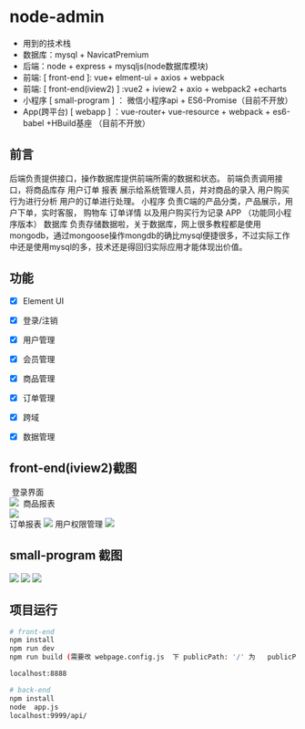 # node-admin #
- 用到的技术栈
- 数据库：mysql + NavicatPremium
- 后端：node + express + mysqljs(node数据库模块)
- 前端: [ front-end ]: vue+ elment-ui + axios + webpack
- 前端: [ front-end(iview2) ] :vue2  + iview2 + axio + webpack2 +echarts
- 小程序 [ small-program ] ： 微信小程序api + ES6-Promise（目前不开放）
- App(跨平台)  [ webapp ] ：vue-router+ vue-resource + webpack + es6-babel +HBuild基座 （目前不开放）

## 前言 ##
后端负责提供接口，操作数据库提供前端所需的数据和状态。
前端负责调用接口，将商品库存 用户订单 报表 展示给系统管理人员，并对商品的录入 用户购买行为进行分析  用户的订单进行处理。
小程序 负责C端的产品分类，产品展示，用户下单，实时客服， 购物车 订单详情 以及用户购买行为记录
APP  （功能同小程序版本）
数据库 负责存储数据啦，关于数据库，网上很多教程都是使用mongodb，通过mongoose操作mongdb的确比mysql便捷很多，不过实际工作中还是使用mysql的多，技术还是得回归实际应用才能体现出价值。


## 功能 ##
- [x] Element UI
- [x] 登录/注销
- [x] 用户管理
- [x] 会员管理
- [x] 商品管理
- [x] 订单管理
- [x] 跨域
- [x] 数据管理 



## front-end(iview2)截图 
  登录界面</br>
![](https://raw.githubusercontent.com/cinoliu/node-admin-/master/front-end(iview2)/Screenshot/login.jpg) 
  商品报表</br>
![](https://raw.githubusercontent.com/cinoliu/node-admin-/master/front-end(iview2)/Screenshot/goods.jpg)   
 订单报表
![](https://raw.githubusercontent.com/cinoliu/node-admin-/master/front-end(iview2)/Screenshot/oder.jpg) 
 用户权限管理
![](https://raw.githubusercontent.com/cinoliu/node-admin-/master/front-end(iview2)/Screenshot/user.jpg)   


## small-program 截图 

![](https://raw.githubusercontent.com/cinoliu/node-admin-/master/small-program/Screenshot/1.jpg) 
![](https://raw.githubusercontent.com/cinoliu/node-admin-/master/small-program/Screenshot/2.jpg) 
![](https://raw.githubusercontent.com/cinoliu/node-admin-/master/small-program/Screenshot/3.jpg) 





## 项目运行 ##

```bash
# front-end
npm install
npm run dev
npm run build (需要改 webpage.config.js  下 publicPath: '/' 为   publicPath: './')

localhost:8888

# back-end
npm install
node  app.js
localhost:9999/api/


